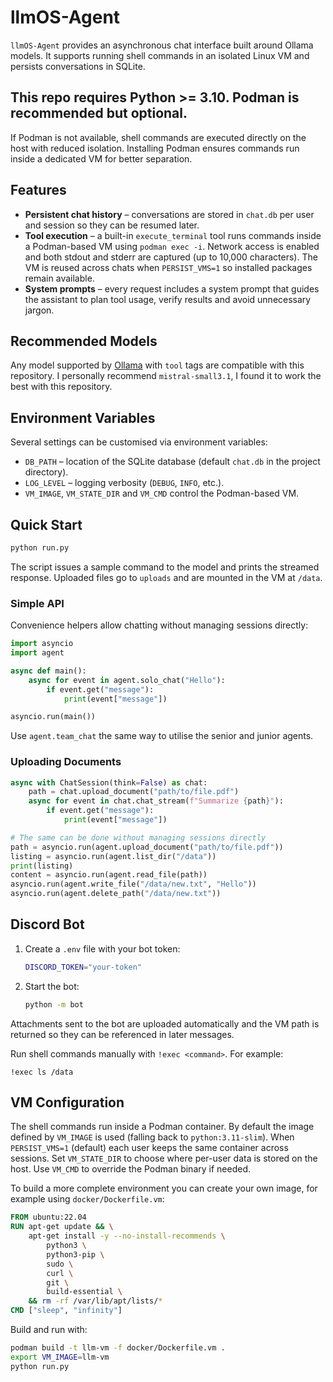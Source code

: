 # llmOS-Agent

`llmOS-Agent` provides an asynchronous chat interface built around Ollama models. It supports running shell commands in an isolated Linux VM and persists conversations in SQLite.

## This repo requires Python >= 3.10. Podman is recommended but optional.

If Podman is not available, shell commands are executed directly on the host
with reduced isolation. Installing Podman ensures commands run inside a
dedicated VM for better separation.

## Features

- **Persistent chat history** – conversations are stored in `chat.db` per user and session so they can be resumed later.
- **Tool execution** – a built-in `execute_terminal` tool runs commands inside a Podman-based VM using `podman exec -i`. Network access is enabled and both stdout and stderr are captured (up to 10,000 characters). The VM is reused across chats when `PERSIST_VMS=1` so installed packages remain available.
- **System prompts** – every request includes a system prompt that guides the assistant to plan tool usage, verify results and avoid unnecessary jargon.

## Recommended Models

Any model supported by [Ollama](https://ollama.com) with `tool` tags are compatible with this repository. I personally recommend `mistral-small3.1`, I found it to work the best with this repository.

## Environment Variables

Several settings can be customised via environment variables:

- `DB_PATH` – location of the SQLite database (default `chat.db` in the project directory).
- `LOG_LEVEL` – logging verbosity (`DEBUG`, `INFO`, etc.).
- `VM_IMAGE`, `VM_STATE_DIR` and `VM_CMD` control the Podman-based VM.

## Quick Start

```bash
python run.py
```

The script issues a sample command to the model and prints the streamed response. Uploaded files go to `uploads` and are mounted in the VM at `/data`.

### Simple API

Convenience helpers allow chatting without managing sessions directly:

```python
import asyncio
import agent

async def main():
    async for event in agent.solo_chat("Hello"):
        if event.get("message"):
            print(event["message"])

asyncio.run(main())
```

Use `agent.team_chat` the same way to utilise the senior and junior agents.

### Uploading Documents

```python
async with ChatSession(think=False) as chat:
    path = chat.upload_document("path/to/file.pdf")
    async for event in chat.chat_stream(f"Summarize {path}"):
        if event.get("message"):
            print(event["message"])

# The same can be done without managing sessions directly
path = asyncio.run(agent.upload_document("path/to/file.pdf"))
listing = asyncio.run(agent.list_dir("/data"))
print(listing)
content = asyncio.run(agent.read_file(path))
asyncio.run(agent.write_file("/data/new.txt", "Hello"))
asyncio.run(agent.delete_path("/data/new.txt"))
```

## Discord Bot

1. Create a `.env` file with your bot token:

   ```bash
   DISCORD_TOKEN="your-token"
   ```
2. Start the bot:

   ```bash
   python -m bot
   ```

Attachments sent to the bot are uploaded automatically and the VM path is returned so they can be referenced in later messages.

Run shell commands manually with `!exec <command>`. For example:

```text
!exec ls /data
```

## VM Configuration

The shell commands run inside a Podman container. By default the image defined by `VM_IMAGE` is used (falling back to `python:3.11-slim`). When `PERSIST_VMS=1` (default) each user keeps the same container across sessions. Set `VM_STATE_DIR` to choose where per-user data is stored on the host. Use `VM_CMD` to override the Podman binary if needed.

To build a more complete environment you can create your own image, for example using `docker/Dockerfile.vm`:

```Dockerfile
FROM ubuntu:22.04
RUN apt-get update && \
    apt-get install -y --no-install-recommends \
        python3 \
        python3-pip \
        sudo \
        curl \
        git \
        build-essential \
    && rm -rf /var/lib/apt/lists/*
CMD ["sleep", "infinity"]
```

Build and run with:

```bash
podman build -t llm-vm -f docker/Dockerfile.vm .
export VM_IMAGE=llm-vm
python run.py
```
